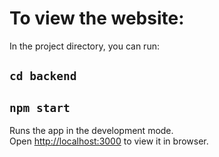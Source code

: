 # To view the website:

In the project directory, you can run:

## `cd backend`
## `npm start`

Runs the app in the development mode.\
Open [http://localhost:3000](http://localhost:3000) to view it in browser.


